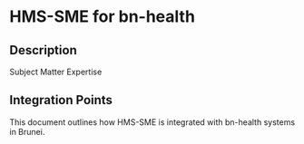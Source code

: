 # HMS-SME for bn-health

## Description

Subject Matter Expertise

## Integration Points

This document outlines how HMS-SME is integrated with bn-health systems in Brunei.
